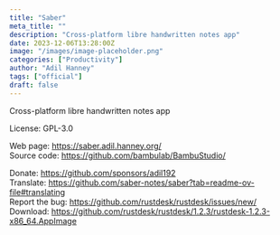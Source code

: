 ```yaml
---
title: "Saber"
meta_title: ""
description: "Cross-platform libre handwritten notes app"
date: 2023-12-06T13:28:00Z
image: "/images/image-placeholder.png"
categories: ["Productivity"]
author: "Adil Hanney"
tags: ["official"]
draft: false
---
```


Cross-platform libre handwritten notes app

License: GPL-3.0

Web page: https://saber.adil.hanney.org/  
Source code: https://github.com/bambulab/BambuStudio/

Donate: https://github.com/sponsors/adil192  
Translate: https://github.com/saber-notes/saber?tab=readme-ov-file#translating  
Report the bug: https://github.com/rustdesk/rustdesk/issues/new/  
Download: https://github.com/rustdesk/rustdesk/1.2.3/rustdesk-1.2.3-x86_64.AppImage
